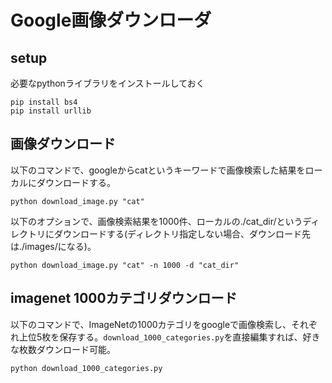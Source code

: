 # Google画像ダウンローダ
## setup
必要なpythonライブラリをインストールしておく

```
pip install bs4
pip install urllib
```

## 画像ダウンロード
以下のコマンドで、googleからcatというキーワードで画像検索した結果をローカルにダウンロードする。

```
python download_image.py "cat"
```

以下のオプションで、画像検索結果を1000件、ローカルの./cat_dir/というディレクトリにダウンロードする(ディレクトリ指定しない場合、ダウンロード先は./images/になる)。

```
python download_image.py "cat" -n 1000 -d "cat_dir"
```

## imagenet 1000カテゴリダウンロード
以下のコマンドで、ImageNetの1000カテゴリをgoogleで画像検索し、それぞれ上位5枚を保存する。`download_1000_categories.py`を直接編集すれば、好きな枚数ダウンロード可能。

```
python download_1000_categories.py
```